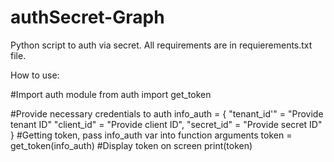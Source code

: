 # authSecret-Graph
Python script to auth via secret. All requirements are in requierements.txt file.

How to use:

#Import auth module
from auth import get_token

#Provide necessary credentials to auth
info_auth = {
    "tenant_id'" = "Provide tenant ID"
    "client_id" = "Provide client ID",
    "secret_id" = "Provide secret ID"    
}
#Getting token, pass info_auth var into function arguments
token = get_token(info_auth)
#Display token on screen
print(token)